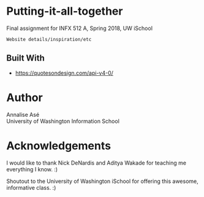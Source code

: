 # Putting-it-all-together

Final assignment for INFX 512 A, Spring 2018, UW iSchool

```
Website details/inspiration/etc
```

## Built With

* https://quotesondesign.com/api-v4-0/

# Author

Annalise Asé  
University of Washington Information School

# Acknowledgements

I would like to thank Nick DeNardis and Aditya Wakade for teaching me everything I know. :)

Shoutout to the University of Washington iSchool for offering this awesome, informative class. :)

